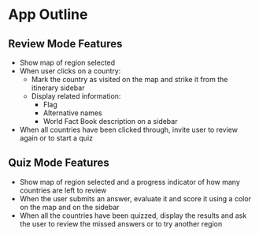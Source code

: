 # App Outline

## Review Mode Features

- Show map of region selected
- When user clicks on a country:
  - Mark the country as visited on the map and strike it from the itinerary sidebar
  - Display related information:
    - Flag
    - Alternative names
    - World Fact Book description on a sidebar
- When all countries have been clicked through, invite user to review again or to start a quiz

## Quiz Mode Features

- Show map of region selected and a progress indicator of how many countries are left to review
- When the user submits an answer, evaluate it and score it using a color on the map and on the sidebar
- When all the countries have been quizzed, display the results and ask the user to review the missed answers or to try another region
